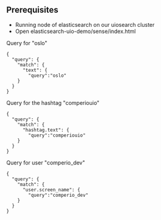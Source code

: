 Prerequisites
--------------
* Running node of elasticsearch on our uiosearch cluster
* Open elasticsearch-uio-demo/sense/index.html

Query for "oslo"

    { 
      "query": { 
        "match": { 
          "text": { 
            "query":"oslo" 
        } 
      } 
    }

Query for the hashtag "comperiouio"

    { 
      "query": { 
        "match": { 
          "hashtag.text": { 
            "query":"comperiouio" 
        } 
      } 
    }

Query for user "comperio_dev"

    { 
      "query": { 
        "match": { 
          "user.screen_name": { 
            "query":"comperio_dev" 
        } 
      } 
    }
